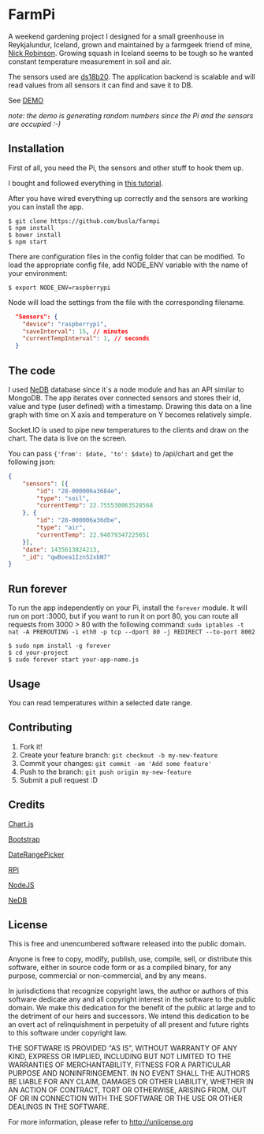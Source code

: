 # FarmPi

A weekend gardening project I designed for a small greenhouse in Reykjalundur, Iceland, grown and maintained by a farmgeek friend of mine, <a href="https://www.facebook.com/nick.robinson.1829405?fref=ts">Nick Robinson</a>. Growing squash in Iceland seems to be tough so he wanted constant temperature measurement in soil and air.

The sensors used are <a href="https://www.adafruit.com/products/381">ds18b20</a>. The application backend is scalable and will read values from all sensors it can find and save it to DB. 

See <a href="http://farmpi.nonni.cc">DEMO</a> 

*note: the demo is generating random numbers since the Pi and the sensors are occupied :-)*


## Installation

First of all, you need the Pi, the sensors and other stuff to hook them up. 

I bought and followed everything in <a href="https://learn.adafruit.com/adafruits-raspberry-pi-lesson-11-ds18b20-temperature-sensing/overview">this tutorial</a>.

After you have wired everything up correctly and the sensors are working you can install the app.

```
$ git clone https://github.com/busla/farmpi
$ npm install
$ bower install
$ npm start
```

There are configuration files in the config folder that can be modified. To load the appropriate config file, add NODE_ENV variable with the name of your environment:

`$ export NODE_ENV=raspberrypi`

Node will load the settings from the file with the corresponding filename.

```json
  "Sensors": {
    "device": "raspberrypi",
    "saveInterval": 15, // minutes
    "currentTempInterval": 1, // seconds
  }
```


## The code

I used <a href="https://github.com/louischatriot/nedb">NeDB</a> database since it´s a node module and has an API similar to MongoDB. The app iterates over connected sensors and stores their id, value and type (user defined) with a timestamp. Drawing this data on a line graph with time on X axis and temperature on Y becomes relatively simple.

Socket.IO is used to pipe new temperatures to the clients and draw on the chart. The data is live on the screen.

You can pass `{'from': $date, 'to': $date}` to /api/chart and get the following json:


```json
{
    "sensors": [{
        "id": "28-000006a3684e",
        "type": "soil",
        "currentTemp": 22.755530063528568
    }, {
        "id": "28-000006a36dbe",
        "type": "air",
        "currentTemp": 22.94879347225651
    }],
    "date": 1435613824213,
    "_id": "qwBoea1IznS2xbN7"
}
```


## Run forever

To run the app independently on your Pi, install the `forever` module. It will run on port :3000, but if you want to run it on port 80, you can route all requests from 3000 > 80 with the following command:
`sudo iptables -t nat -A PREROUTING -i eth0 -p tcp --dport 80 -j REDIRECT --to-port 8002`

```
$ sudo npm install -g forever
$ cd your-project
$ sudo forever start your-app-name.js
```
## Usage

You can read temperatures within a selected date range. 

## Contributing

1. Fork it!
2. Create your feature branch: `git checkout -b my-new-feature`
3. Commit your changes: `git commit -am 'Add some feature'`
4. Push to the branch: `git push origin my-new-feature`
5. Submit a pull request :D

## Credits

<a href="http://www.chartjs.org/">Chart.js</a>

<a href="http://getbootstrap.com/">Bootstrap</a>

<a href="https://github.com/dangrossman/bootstrap-daterangepicker">DateRangePicker</a>

<a href="https://www.raspberrypi.org/">RPi</a>

<a href="https://nodejs.org/">NodeJS</a>

<a href="https://github.com/louischatriot/nedb">NeDB</a>
## License

This is free and unencumbered software released into the public domain.

Anyone is free to copy, modify, publish, use, compile, sell, or
distribute this software, either in source code form or as a compiled
binary, for any purpose, commercial or non-commercial, and by any
means.

In jurisdictions that recognize copyright laws, the author or authors
of this software dedicate any and all copyright interest in the
software to the public domain. We make this dedication for the benefit
of the public at large and to the detriment of our heirs and
successors. We intend this dedication to be an overt act of
relinquishment in perpetuity of all present and future rights to this
software under copyright law.

THE SOFTWARE IS PROVIDED "AS IS", WITHOUT WARRANTY OF ANY KIND,
EXPRESS OR IMPLIED, INCLUDING BUT NOT LIMITED TO THE WARRANTIES OF
MERCHANTABILITY, FITNESS FOR A PARTICULAR PURPOSE AND NONINFRINGEMENT.
IN NO EVENT SHALL THE AUTHORS BE LIABLE FOR ANY CLAIM, DAMAGES OR
OTHER LIABILITY, WHETHER IN AN ACTION OF CONTRACT, TORT OR OTHERWISE,
ARISING FROM, OUT OF OR IN CONNECTION WITH THE SOFTWARE OR THE USE OR
OTHER DEALINGS IN THE SOFTWARE.

For more information, please refer to <http://unlicense.org>
